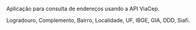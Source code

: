 Aplicação para consulta de endereços usando a API ViaCep.

Logradouro, Complemento, Bairro, Localidade, UF, IBGE, GIA, DDD, Siafi.